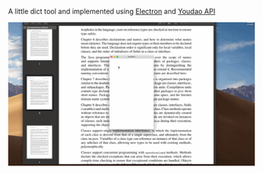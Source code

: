 A little dict tool  and implemented using [Electron](https://electronjs.org/) and [Youdao API](https://ai.youdao.com/docs/doc-trans-api.s#p01)



![Demo](https://raw.githubusercontent.com/eterrao/BlogExamples/master/electron-dict-demo.gif)